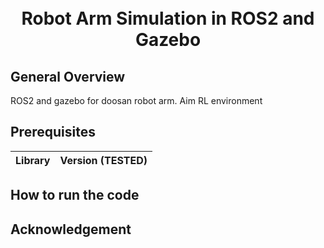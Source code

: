 <h1 align="center">
  <br>
Robot Arm Simulation in ROS2 and Gazebo
  <br>
</h1>

## General Overview
ROS2 and gazebo for doosan robot arm. Aim RL environment

## Prerequisites

|Library         | Version (TESTED) |
|----------------------|----|

## How to run the code

## Acknowledgement
